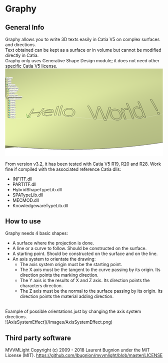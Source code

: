 # Graphy

## General Info
Graphy allows you to write 3D texts easily in Catia V5 on complex surfaces and directions.<br />
Text obtained can be kept as a surface or in volume but cannot be modified directly in Catia.<br />
Graphy only uses Generative Shape Design module; it does not need other specific Catia V5 license.<br />
![Hello World](/Images/Hello_World.png)

From version v3.2, it has been tested with Catia V5 R19, R20 and R28.
Work fine if compiled with the associated reference Catia dlls:
- INFITF.dll
- PARTITF.dll
- HybridShapeTypeLib.dll
- SPATypeLib.dll
- MECMOD.dll
- KnowledgewareTypeLib.dll


## How to use
Graphy needs 4 basic shapes:
- A surface where the projection is done.
- A line or a curve to follow. Should be constructed on the surface.
- A starting point. Should be constructed on the surface and on the line.
- An axis system to orientate the drawing:
  - The axis system origin must be the starting point.
  - The X axis must be the tangent to the curve passing by its origin. Its direction points the marking direction.
  - The Y axis is the results of X and Z axis. Its direction points the characters direction.
  - The Z axis must be the normal to the surface passing by its origin. Its direction points the material adding direction.
<br />
Example of possible orientations just by changing the axis system directions.<br />
![AxisSystemEffect](/Images/AxisSystemEffect.png)




## Third party software

MVVMLight
Copyright (c) 2009 - 2018 Laurent Bugnion under the MIT License (MIT).
https://github.com/lbugnion/mvvmlight/blob/master/LICENSE
